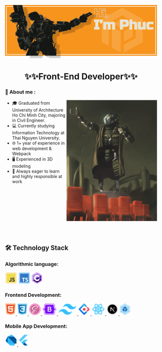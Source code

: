 <div class="image-container">
  <img src="https://github.com/Phucmh98/Phucmh98/blob/main/git-banner-3.png" alt="logo" class="image">  
</div>

<h1 align="center">✨✨Front-End Developer✨✨</h1>


<h3 align="left">🔮 About me :</h3>
<img align="right" alt="coding" width="300" src="https://github.com/Phucmh98/Phucmh98/blob/main/banner/titan-fall-lennin.jpg">

- 🎓 Graduated from University of Architecture Ho Chi Minh City, majoring in Civil Engineer.
- 💻 Currently studying Information Technology at Thai Nguyen University.
- 🌐 1+ year of experience in web development & Webpack  
- 🖥️ Experienced in 3D modeling  
- 🚀 Always eager to learn and highly responsible at work

<br>
<br>
<br>
<br>
<br>
<br>
<br>
<br>
<br>

## 🛠️ Technology Stack

<h3 align="left">Algorithmic language:</h3>
<p align="left"> 
<a href="https://developer.mozilla.org/en-US/docs/Web/JavaScript" target="_blank" rel="noreferrer"> <img src="https://github.com/Phucmh98/Phucmh98/blob/main/tech/javascript.png" alt="javascript" height="40"/></a> 
<a href="https://www.typescriptlang.org/" target="_blank" rel="noreferrer"> <img src="https://github.com/Phucmh98/Phucmh98/blob/main/tech/typescript.png" alt="typescript" height="40"/></a>   
<a href="https://www.w3schools.com/cs/" target="_blank" rel="noreferrer"> <img src="https://github.com/Phucmh98/Phucmh98/blob/main/tech/cshape.png" alt="csharp" height="40"/> </a>
<h3 align="left">Frontend Development:</h3>
<p align="left"> 
<a href="https://www.w3.org/html/" target="_blank" rel="noreferrer"> <img src="https://github.com/Phucmh98/Phucmh98/blob/main/tech/html.png" alt="html5" height="40"/> </a>
<a href="https://www.w3schools.com/css/" target="_blank" rel="noreferrer"> <img src="https://github.com/Phucmh98/Phucmh98/blob/main/tech/css.png" alt="css3" height="40"/> </a>
<a href="https://sass-lang.com" target="_blank" rel="noreferrer"> <img src="https://github.com/Phucmh98/Phucmh98/blob/main/tech/sass.png" alt="sass"  height="40"/> </a>  
<a href="https://getbootstrap.com" target="_blank" rel="noreferrer"> <img src="https://github.com/Phucmh98/Phucmh98/blob/main/tech/bootstrap.png" alt="bootstrap" height="40"/> </a>  
<a href="https://tailwindcss.com/" target="_blank" rel="noreferrer"> <img src="https://github.com/Phucmh98/Phucmh98/blob/main/tech/tailwindcss.png" alt="tailwind" height="40"/> </a>
<a href="https://ant.design/" target="_blank" rel="noreferrer"> <img src="https://github.com/Phucmh98/Phucmh98/blob/main/tech/ant.png" alt="antdesign" width="40" height="40"/> </a> 
<a href="https://reactjs.org/" target="_blank" rel="noreferrer"> <img src="https://github.com/Phucmh98/Phucmh98/blob/main/tech/react.png" alt="react" height="40"/> </a>
<a href="https://reactjs.org/" target="_blank" rel="noreferrer"> <img src="https://github.com/Phucmh98/Phucmh98/blob/main/tech/nextjs.png" alt="nextjs" height="40"/> </a>
<a href="https://reactjs.org/" target="_blank" rel="noreferrer"> <img src="https://github.com/Phucmh98/Phucmh98/blob/main/tech/webpack.png" alt="webpack" height="40"/> </a>
</p>
<h3 align="left">Mobile App Development:</h3>
<p align="left"> 
<a href="https://dart.dev" target="_blank" rel="noreferrer"> <img src="https://github.com/Phucmh98/Phucmh98/blob/main/tech/Group.png" alt="dart"  height="40"/> </a> 
<a href="https://flutter.dev" target="_blank" rel="noreferrer"> <img src="https://github.com/Phucmh98/Phucmh98/blob/main/tech/flutter.png" alt="flutter" height="40"/> </a> 
</p>


